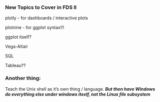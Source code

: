 ### New Topics to Cover in FDS II



plotly - for dashboards / interactive plots

plotnine - for ggplot syntax!!!

ggplot itself?

Vega-Altair

SQL

Tableau??

### Another thing:

Teach the Unix shell as it’s own thing / language. ***But then have Windows do everything else under windows itself, not the Linux file subsystem***

